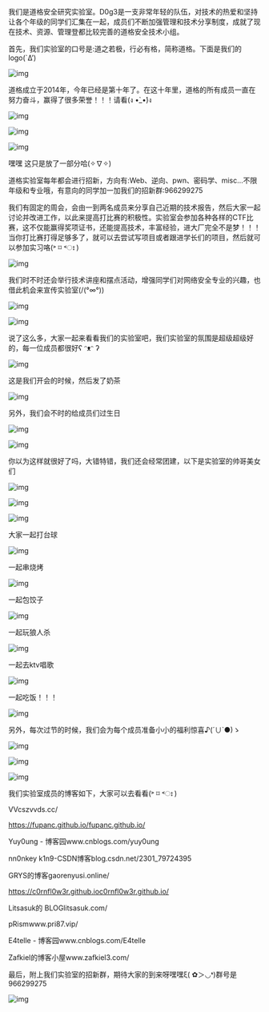我们是道格安全研究实验室。D0g3是一支非常年轻的队伍，对技术的热爱和坚持让各个年级的同学们汇集在一起，成员们不断加强管理和技术分享制度，成就了现在技术、资源、管理登都比较完善的道格安全技术小组。

首先，我们实验室的口号是:道之若极，行必有格，简称道格。下面是我们的logo(`Δ’)

![img](https://pic2.zhimg.com/80/v2-3b2a466ed201cc8e27ecce330610560c_1440w.jpg)

道格成立于2014年，今年已经是第十年了。在这十年里，道格的所有成员一直在努力奋斗，赢得了很多荣誉！！！请看(ง •̀_•́)ง

![img](https://pic4.zhimg.com/80/v2-d9d8bd32906d311a52daf236ab2d7ae1_1440w.jpg)

![img](https://pic1.zhimg.com/80/v2-186959b45ea34d3a0ea71bc861c831ec_1440w.jpg)

![img](https://pic3.zhimg.com/80/v2-8b06f1045a5796f365d7a89c75efd926_1440w.jpg)

嘿嘿 这只是放了一部分哈(✧∇✧)

道格实验室每年都会进行招新，方向有:Web、逆向、pwn、密码学、misc…不限年级和专业哦，有意向的同学加一加我们的招新群:966299275

我们有固定的周会，会由一到两名成员来分享自己近期的技术报告，然后大家一起讨论并改进工作，以此来提高打比赛的积极性。实验室会参加各种各样的CTF比赛，这不仅能赢得奖项证书，还能提高技术，丰富经验，进大厂完全不是梦！！！当你打比赛打得足够多了，就可以去尝试写项目或者跟进学长们的项目，然后就可以参加实习咯(˃ ⌑ ˂ഃ )

![img](https://pic1.zhimg.com/80/v2-8cad0706bfc0593693968348bcf4b1cb_1440w.jpg)

我们时不时还会举行技术讲座和摆点活动，增强同学们对网络安全专业的兴趣，也借此机会来宣传实验室(/(°∞°)\)

![img](https://pic4.zhimg.com/80/v2-4a9506a45f59a1185a4cc308dd414cba_1440w.jpg)

![img](https://pic3.zhimg.com/80/v2-1a30bd6f1d2d9fa785996192781b153b_1440w.jpg)

说了这么多，大家一起来看看我们的实验室吧，我们实验室的氛围是超级超级好的，每一位成员都很好ʕ ᵔᴥᵔ ʔ

![img](https://pic3.zhimg.com/80/v2-9ef925cbf318f6d4b6c93673ccbfd81c_1440w.jpg)

这是我们开会的时候，然后发了奶茶

![img](https://pic4.zhimg.com/80/v2-402fbfd62ff0988fe0b2e48757310cd9_1440w.jpg)

另外，我们会不时的给成员们过生日

![img](https://pic1.zhimg.com/80/v2-81d9630c68d8bcabb39dcd2d9b6647bc_1440w.jpg)

![img](https://pic2.zhimg.com/80/v2-11a5261a635ef4ec91d7c007ac91c7ef_1440w.jpg)

你以为这样就很好了吗，大错特错，我们还会经常团建，以下是实验室的帅哥美女们

![img](https://pic1.zhimg.com/80/v2-25a3645e1cfc66be200b5029270fe446_1440w.jpg)

![img](https://pic4.zhimg.com/80/v2-aed3fa107647a6dae91727aaaaf2300d_1440w.jpg)

![img](https://pic1.zhimg.com/80/v2-96e8c6ed48f7acda7fa0250d9c48c4e0_1440w.jpg)

大家一起打台球

![img](https://pic4.zhimg.com/80/v2-ca8b580cc44b4d28d440f73130d28bd4_1440w.jpg)

一起串烧烤

![img](https://pic4.zhimg.com/80/v2-68e218790242fa18fd901f5b16794923_1440w.jpg)

一起包饺子

![img](https://pic2.zhimg.com/80/v2-3795b4f6c7cd9c0938fdfd92e88d1785_1440w.jpg)

一起玩狼人杀

![img](https://pic1.zhimg.com/80/v2-59bb9a6e811059651f33eaa456746c9d_1440w.jpg)

一起去ktv唱歌

![img](https://pic2.zhimg.com/80/v2-a30c3a0402898e5f30a6aa47a6203049_1440w.jpg)

一起吃饭！！！

![img](https://pic2.zhimg.com/80/v2-6e3e0c799728953f0c396776098ef7b2_1440w.jpg)

另外，每次过节的时候，我们会为每个成员准备小小的福利惊喜♪(´∪`●)ゝ

![img](https://pic3.zhimg.com/80/v2-361bd2a41ee9dfa875f0eac4096f6656_1440w.jpg)

![img](https://pic3.zhimg.com/80/v2-c17149b6494381bf5af9ce5d68e7f6da_1440w.jpg)

![img](https://pic2.zhimg.com/80/v2-8cbb3fc1b0946110e57db0b74a144e77_1440w.jpg)

我们实验室成员的博客如下，大家可以去看看(˃ ⌑ ˂ഃ )

VVcszvvds.cc/

https://fupanc.github.io/fupanc.github.io/

Yuy0ung - 博客园www.cnblogs.com/yuy0ung

nn0nkey k1n9-CSDN博客blog.csdn.net/2301_79724395

GRYS的博客gaorenyusi.online/

https://c0rnfl0w3r.github.ioc0rnfl0w3r.github.io/

Litsasuk的 BLOGlitsasuk.com/

pRismwww.pri87.vip/

E4telle - 博客园www.cnblogs.com/E4telle

Zafkiel的博客小屋www.zafkiel3.com/

最后，附上我们实验室的招新群，期待大家的到来呀嘿嘿ξ( ✿＞◡❛)群号是966299275

![img](https://pic4.zhimg.com/80/v2-85cb7473662a2c52be93f72e427862af_1440w.jpg)